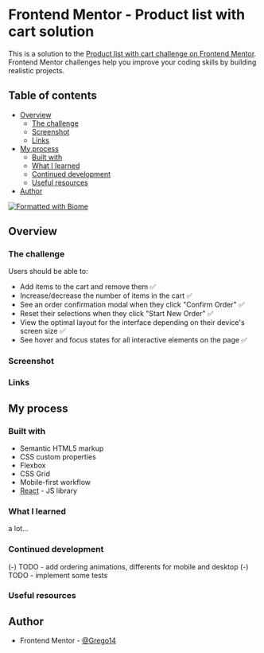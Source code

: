# Frontend Mentor - Product list with cart solution

This is a solution to the [Product list with cart challenge on Frontend Mentor](https://www.frontendmentor.io/challenges/product-list-with-cart-5MmqLVAp_d). Frontend Mentor challenges help you improve your coding skills by building realistic projects. 

## Table of contents

- [Overview](#overview)
  - [The challenge](#the-challenge)
  - [Screenshot](#screenshot)
  - [Links](#links)
- [My process](#my-process)
  - [Built with](#built-with)
  - [What I learned](#what-i-learned)
  - [Continued development](#continued-development)
  - [Useful resources](#useful-resources)
- [Author](#author)

[![Formatted with Biome](https://img.shields.io/badge/Formatted_with-Biome-60a5fa?style=flat&logo=biome)](https://biomejs.dev/)

## Overview

### The challenge

Users should be able to:

- Add items to the cart and remove them ✅
- Increase/decrease the number of items in the cart ✅
- See an order confirmation modal when they click "Confirm Order" ✅
- Reset their selections when they click "Start New Order" ✅
- View the optimal layout for the interface depending on their device's screen size ✅
- See hover and focus states for all interactive elements on the page ✅

### Screenshot

### Links

<!--- Solution URL: [Add solution URL here](https://your-solution-url.com)-->
<!--- Live Site URL: [Add live site URL here](https://your-live-site-url.com)-->

## My process

### Built with

- Semantic HTML5 markup
- CSS custom properties
- Flexbox
- CSS Grid
- Mobile-first workflow
- [React](https://reactjs.org/) - JS library

### What I learned

a lot...

### Continued development

(-) TODO - add ordering animations, differents for mobile and desktop
(-) TODO - implement some tests

### Useful resources

## Author

- Frontend Mentor - [@Grego14](https://www.frontendmentor.io/profile/Grego14)
